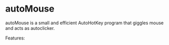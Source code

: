 # autoMouse
autoMouse is a small and efficient AutoHotKey program that giggles mouse and acts as autoclicker.

Features:
